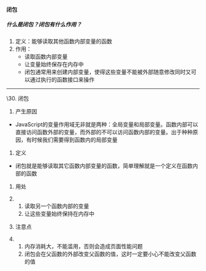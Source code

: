 #### 闭包

##### 什么是闭包？闭包有什么作用？

1. 定义：能够读取其他函数内部变量的函数
2. 作用：
   + 读取函数内部变量
   + 让变量始终保存在内存中
   + 闭包通常用来创建内部变量，使得这些变量不能被外部随意修改同时又可以通过执行的函数接口来操作

---

\30. 闭包

1. 产生原因

- JavaScript的变量作用域无非就是两种：全局变量和局部变量。函数内部可以直接访问函数外部的变量，而外部的不可以访问函数内部的变量。出于种种原因，有时候我们需要得到函数内的局部变量

1. 定义

- 闭包就是能够读取其它函数内部变量的函数，简单理解就是一个定义在函数内部的函数

1. 用处

2. 1. 读取另一个函数内部的变量
   2. 让这些变量始终保持在内存中

1. 注意点

2. 1. 内存消耗大，不能滥用，否则会造成页面性能问题
   2. 闭包会在父函数的外部改变父函数的值，这时一定要小心不能改变父函数的值